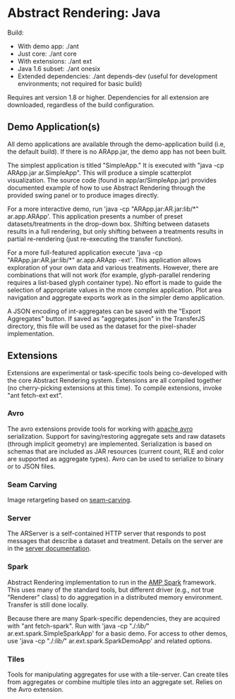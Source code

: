 Abstract Rendering: Java
======================
Build:
* With demo app: ./ant
* Just core: ./ant core
* With extensions: ./ant ext
* Java 1.6 subset: ./ant onesix
* Extended dependencies: ./ant depends-dev  (useful for development environments; not required for basic build)

Requires ant version 1.8 or higher.
Dependencies for all extension are downloaded, regardless of the build configuration.

Demo Application(s)
-----------------

All demo applications are available through the demo-application build (i.e, the default build).
If there is no ARApp.jar, the demo app has not been built.

The simplest application is titled "SimpleApp." It is executed with
"java -cp ARApp.jar ar.SimpleApp".  This will produce a simple scatterplot visualization.
The source code (found in app/ar/SimpleApp.jar) provides documented example of how
to use Abstract Rendering through the provided swing panel or to produce images directly.

For a more interactive demo, run 'java -cp "ARApp.jar:AR.jar:lib/*" ar.app.ARApp'.
This application presents a number of preset datasets/treatments in the drop-down box.
Shifting between datasets results in a full rendering, but only shifting
between a treatments results in partial re-rendering (just 
re-executing the transfer function).

For a more full-featured application execute 'java -cp "ARApp.jar:AR.jar:lib/*" ar.app.ARApp -ext'.
This application allows exploration of your own data and various treatments.
However, there are combinations that will not work (for example, glyph-parallel 
rendering requires a list-based glyph container type).  No effort is made to 
guide the selection of appropriate values in the more complex application.
Plot area navigation and aggregate exports work as in the simpler demo application.

A JSON encoding of int-aggregates can be saved with the 
"Export Aggregates" button. If saved as "aggregates.json" in 
the TransferJS directory, this file will be used as the 
dataset for the pixel-shader implementation.


Extensions
-----------

Extensions are experimental or task-specific tools being co-developed with the core
Abstract Rendering system. Extensions are all compiled together (no cherry-picking 
extensions at this time).  To compile extensions, invoke "ant fetch-ext ext".

### Avro
The avro extensions provide tools for working with [apache avro](avro.apache.org) serialization.
Support for saving/restoring aggregate sets and raw datasets (through implicit geometry) are implemented.
Serialization is based on schemas that are included as JAR resources (current count, RLE and color
are supported as aggregate types). Avro can be used to serialize to binary or to JSON files.

### Seam Carving
Image retargeting based on [seam-carving](http://en.wikipedia.org/wiki/Seam_carving).

### Server
The ARServer is a self-contained HTTP server that responds to post messages that describe
a dataset and treatment.  Details on the server are in the [server documentation](./ext/ar/ext/server/README.md).

### Spark
Abstract Rendering implementation to run in the [AMP Spark](http://spark-project.org/) framework.
This uses many of the standard tools, but different driver (e.g., not true "Renderer" class)
to do aggregation in a distributed memory environment.  Transfer is still done locally.

Because there are many Spark-specific dependencies, they are acquired with "ant fetch-spark".
Run with 'java -cp "./*:lib/*" ar.ext.spark.SimpleSparkApp' for a basic demo.  For access to
other demos, use 'java -cp "./*:lib/*" ar.ext.spark.SparkDemoApp' and related options.
 
### Tiles
Tools for manipulating aggregates for use with a tile-server.
Can create tiles from aggregates or combine multiple tiles into an aggregate set.
Relies on the Avro extension.


